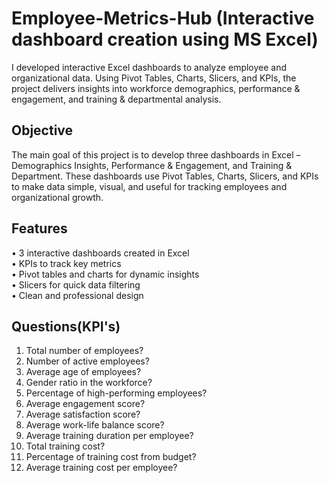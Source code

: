 # Employee-Metrics-Hub (Interactive dashboard creation using MS Excel)
I developed interactive Excel dashboards to analyze employee and organizational data. Using Pivot Tables, Charts, Slicers, and KPIs, the project delivers insights into workforce demographics, performance &amp; engagement, and training &amp; departmental analysis.
## Objective 
The main goal of this project is to develop three dashboards in Excel – Demographics Insights, Performance & Engagement, and Training & Department. These dashboards use Pivot Tables, Charts, Slicers, and KPIs to make data simple, visual, and useful for tracking employees and organizational growth.

## Features
•	3 interactive dashboards created in Excel <br>
•	KPIs to track key metrics <br>
•	Pivot tables and charts for dynamic insights<br>
•	Slicers for quick data filtering <br>
•	Clean and professional design<br>

## Questions(KPI's)
1.	Total number of employees?<br>
2.	Number of active employees?<br>
3.	Average age of employees?<br>
4.	Gender ratio in the workforce?<br>
5.	Percentage of high-performing employees?<br>
6.	Average engagement score?<br>
7.	Average satisfaction score?<br>
8.	Average work-life balance score?<br>
9.	Average training duration per employee?<br>
10.	Total training cost?<br>
11.	Percentage of training cost from budget?<br>
12.	Average training cost per employee?<br>


